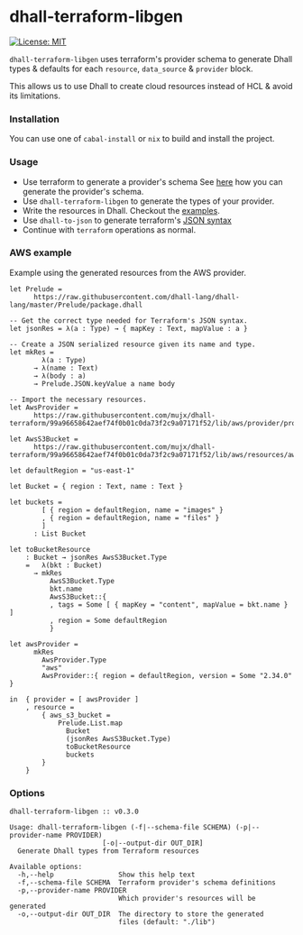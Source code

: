 # dhall-terraform-libgen

 [![License: MIT](https://img.shields.io/badge/License-MIT-yellow.svg)](https://opensource.org/licenses/MIT)

`dhall-terraform-libgen` uses terraform's provider schema to generate Dhall types & defaults
for each `resource`, `data_source` & `provider` block. 

This allows us to use Dhall to create cloud resources instead of HCL & avoid its
limitations.

### Installation

You can use one of `cabal-install` or `nix` to build and install the
project.

### Usage

- Use terraform to generate a provider's schema
  See [here](https://www.terraform.io/docs/commands/providers/schema.html) how
  you can generate the provider's schema.
- Use `dhall-terraform-libgen` to generate the types of your provider. 
- Write the resources in Dhall. Checkout the [examples](./examples).
- Use `dhall-to-json` to generate terraform's [JSON syntax][terraform_json_syntax]
- Continue with `terraform` operations as normal.

### AWS example

Example using the generated resources from the AWS provider.

```dhall
let Prelude =
      https://raw.githubusercontent.com/dhall-lang/dhall-lang/master/Prelude/package.dhall

-- Get the correct type needed for Terraform's JSON syntax.
let jsonRes = λ(a : Type) → { mapKey : Text, mapValue : a }

-- Create a JSON serialized resource given its name and type.
let mkRes =
        λ(a : Type)
      → λ(name : Text)
      → λ(body : a)
      → Prelude.JSON.keyValue a name body

-- Import the necessary resources.
let AwsProvider =
      https://raw.githubusercontent.com/mujx/dhall-terraform/99a96658642aef74f0b01c0da73f2c9a07171f52/lib/aws/provider/provider.dhall

let AwsS3Bucket =
      https://raw.githubusercontent.com/mujx/dhall-terraform/99a96658642aef74f0b01c0da73f2c9a07171f52/lib/aws/resources/aws_s3_bucket.dhall

let defaultRegion = "us-east-1"

let Bucket = { region : Text, name : Text }

let buckets =
        [ { region = defaultRegion, name = "images" }
        , { region = defaultRegion, name = "files" }
        ]
      : List Bucket

let toBucketResource
    : Bucket → jsonRes AwsS3Bucket.Type
    =   λ(bkt : Bucket)
      → mkRes
          AwsS3Bucket.Type
          bkt.name
          AwsS3Bucket::{
          , tags = Some [ { mapKey = "content", mapValue = bkt.name } ]
          , region = Some defaultRegion
          }

let awsProvider =
      mkRes
        AwsProvider.Type
        "aws"
        AwsProvider::{ region = defaultRegion, version = Some "2.34.0" }

in  { provider = [ awsProvider ]
    , resource =
        { aws_s3_bucket =
            Prelude.List.map
              Bucket
              (jsonRes AwsS3Bucket.Type)
              toBucketResource
              buckets
        }
    }
```

### Options

```
dhall-terraform-libgen :: v0.3.0

Usage: dhall-terraform-libgen (-f|--schema-file SCHEMA) (-p|--provider-name PROVIDER)
                       [-o|--output-dir OUT_DIR]
  Generate Dhall types from Terraform resources

Available options:
  -h,--help                Show this help text
  -f,--schema-file SCHEMA  Terraform provider's schema definitions
  -p,--provider-name PROVIDER
                           Which provider's resources will be generated
  -o,--output-dir OUT_DIR  The directory to store the generated
                           files (default: "./lib")
```

[terraform_json_syntax]: https://www.terraform.io/docs/configuration/syntax-json.html
